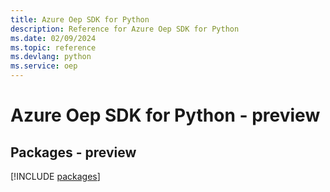 ```yaml
---
title: Azure Oep SDK for Python
description: Reference for Azure Oep SDK for Python
ms.date: 02/09/2024
ms.topic: reference
ms.devlang: python
ms.service: oep
---
```

# Azure Oep SDK for Python - preview
## Packages - preview
[!INCLUDE [packages](oep-index.md)]